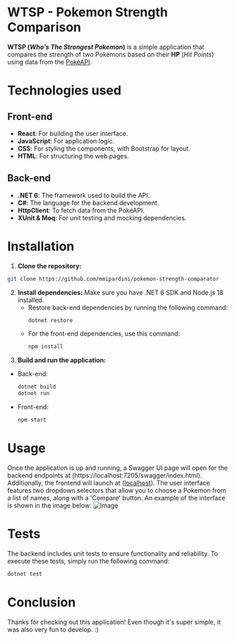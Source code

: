 # WTSP - Pokemon Strength Comparison
**WTSP (*Who's The Strongest Pokemon*)** is a simple application that compares the strength of two Pokemons based on their **HP** (_Hit Points_) using data from the [PokéAPI](https://pokeapi.co).

# Technologies used
## Front-end
- **React**: For building the user interface.
- **JavaScript**: For application logic.
- **CSS**: For styling the components, with Bootstrap for layout.
- **HTML**: For structuring the web pages.
## Back-end
- **.NET 6**: The framework used to build the API.
- **C#**: The language for the backend development.
- **HttpClient**: To fetch data from the PokéAPI.
- **XUnit & Moq**: For unit testing and mocking dependencies.
# Installation
1. **Clone the repository:**
``` bash
git clone https://github.com/mmipardini/pokemon-strength-comparator
```
2. **Install dependencies:** Make sure you have .NET 6 SDK and Node.js 18 installed.
   - Restore back-end dependencies by running the following command:
     ``` bash
     dotnet restore
     ```
   - For the front-end dependencies, use this command:
     ``` bash
     npm install
     ```
3. **Build and run the application:**
  - Back-end:
    ``` bash
    dotnet build
    dotnet run
    ```
  - Front-end:
    ``` bash
    npm start
    ```
# Usage
Once the application is up and running, a Swagger UI page will open for the backend endpoints at (https://localhost:7205/swagger/index.html). Additionally, the frontend will launch at ([localhost](http://localhost:3000/)). 
The user interface features two dropdown selectors that allow you to choose a Pokemon from a list of names, along with a 'Compare' button. An example of the interface is shown in the image below:
![image](https://github.com/user-attachments/assets/d393c663-2a03-449b-ae0d-8d832dd4e05f)
# Tests
The backend includes unit tests to ensure functionality and reliability. To execute these tests, simply run the following command:
``` bash
dotnet test
```
# Conclusion
Thanks for checking out this application! Even though it's super simple, it was also very fun to develop. :) 
